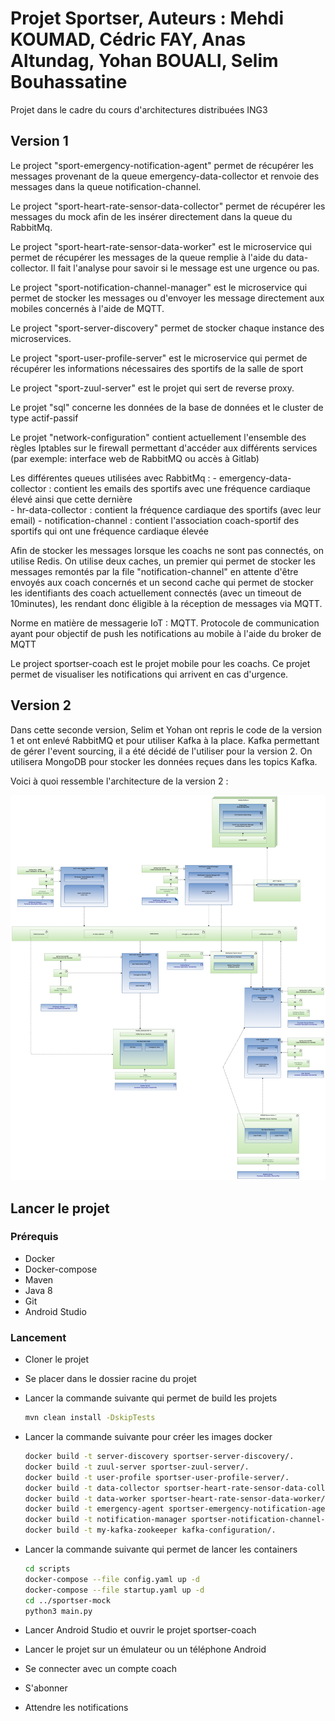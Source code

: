 # Projet Sportser, Auteurs : Mehdi KOUMAD, Cédric FAY, Anas Altundag, Yohan BOUALI, Selim Bouhassatine

Projet dans le cadre du cours d'architectures distribuées ING3 

## Version 1

Le project "sport-emergency-notification-agent" permet de récupérer les messages provenant de la queue emergency-data-collector et renvoie des messages dans la queue notification-channel.

Le project "sport-heart-rate-sensor-data-collector" permet de récupérer les messages du mock afin de les insérer directement dans la queue du RabbitMq.

Le project "sport-heart-rate-sensor-data-worker" est le microservice qui permet de récupérer les messages de la queue remplie à l'aide du data-collector. Il fait l'analyse pour savoir si le message est une urgence ou pas.

Le project "sport-notification-channel-manager" est le microservice qui permet de stocker les messages ou d'envoyer les message directement aux mobiles concernés à l'aide de MQTT.

Le project "sport-server-discovery" permet de stocker chaque instance des microservices.

Le project "sport-user-profile-server" est le microservice qui permet de récupérer les informations nécessaires des sportifs de la salle de sport

Le project "sport-zuul-server" est le projet qui sert de reverse proxy.

Le projet "sql" concerne les données de la base de données et le cluster de type actif-passif

Le projet "network-configuration" contient actuellement l'ensemble des règles Iptables sur le firewall permettant d'accéder aux différents services (par exemple: interface web de RabbitMQ ou accès à Gitlab)

Les différentes queues utilisées avec RabbitMq : 
    - emergency-data-collector : contient les emails des sportifs avec une fréquence cardiaque élevé ainsi que cette dernière  
    - hr-data-collector : contient la fréquence cardiaque des sportifs (avec leur email)
    - notification-channel : contient l'association coach-sportif des sportifs qui ont une fréquence cardiaque élevée

Afin de stocker les messages lorsque les coachs ne sont pas connectés, on utilise Redis.
On utilise deux caches, un premier qui permet de stocker les messages remontés par la file "notification-channel" en attente d'être envoyés aux coach concernés et un second cache qui permet de stocker les identifiants des coach actuellement connectés (avec un timeout de 10minutes), les rendant donc éligible à la réception de messages via MQTT.

Norme en matière de messagerie IoT : MQTT. Protocole de communication ayant pour objectif de push les notifications au mobile à l'aide du broker de MQTT

Le project sportser-coach est le projet mobile pour les coachs. Ce projet permet de visualiser les notifications qui arrivent en cas d'urgence. 

## Version 2

Dans cette seconde version, Selim et Yohan ont repris le code de la version 1 et ont enlevé RabbitMQ et pour utiliser Kafka à la place.
Kafka permettant de gérer l'event sourcing, il a été décidé de l'utiliser pour la version 2. On utilisera MongoDB pour stocker les données reçues dans les topics Kafka.

Voici à quoi ressemble l'architecture de la version 2 :

![Architecture version 2](Architecture.png)


## Lancer le projet

### Prérequis

- Docker
- Docker-compose
- Maven
- Java 8
- Git
- Android Studio

### Lancement

- Cloner le projet
- Se placer dans le dossier racine du projet
- Lancer la commande suivante qui permet de build les projets
    
    ```bash
    mvn clean install -DskipTests
    ```
- Lancer la commande suivante pour créer les images docker
    
    ```bash
    docker build -t server-discovery sportser-server-discovery/.
    docker build -t zuul-server sportser-zuul-server/.
    docker build -t user-profile sportser-user-profile-server/.
    docker build -t data-collector sportser-heart-rate-sensor-data-collector/.
    docker build -t data-worker sportser-heart-rate-sensor-data-worker/.
    docker build -t emergency-agent sportser-emergency-notification-agent/.
    docker build -t notification-manager sportser-notification-channel-manager/.
    docker build -t my-kafka-zookeeper kafka-configuration/.
    ```
- Lancer la commande suivante qui permet de lancer les containers
    
  ```bash
  cd scripts
  docker-compose --file config.yaml up -d
  docker-compose --file startup.yaml up -d
  cd ../sportser-mock
  python3 main.py
  ```

- Lancer Android Studio et ouvrir le projet sportser-coach
- Lancer le projet sur un émulateur ou un téléphone Android
- Se connecter avec un compte coach
- S'abonner 
- Attendre les notifications
